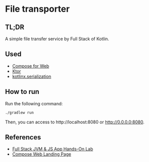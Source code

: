 # File transporter

## TL;DR

A simple file transfer service by Full Stack of Kotlin.

## Used

- [Compose for Web](https://compose-web.ui.pages.jetbrains.team/)
- [Ktor](https://ktor.io/)
- [kotlinx.serialization](https://github.com/Kotlin/kotlinx.serialization)

## How to run

Run the following command:

```bash
./gradlew run
```

Then, you can access to http://localhost:8080 or http://0.0.0.0:8080.

## References

- [Full Stack JVM & JS App Hands-On Lab](https://github.com/kotlin-hands-on/jvm-js-fullstack/tree/final)
- [Compose Web Landing Page](https://github.com/JetBrains/compose-jb/tree/master/examples/web-landing)
